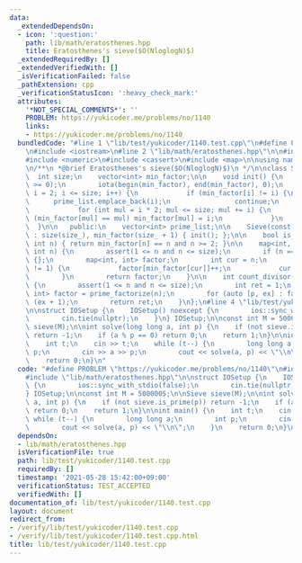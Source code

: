 ```yaml
---
data:
  _extendedDependsOn:
  - icon: ':question:'
    path: lib/math/eratosthenes.hpp
    title: Eratosthenes's sieve($O(NloglogN)$)
  _extendedRequiredBy: []
  _extendedVerifiedWith: []
  _isVerificationFailed: false
  _pathExtension: cpp
  _verificationStatusIcon: ':heavy_check_mark:'
  attributes:
    '*NOT_SPECIAL_COMMENTS*': ''
    PROBLEM: https://yukicoder.me/problems/no/1140
    links:
    - https://yukicoder.me/problems/no/1140
  bundledCode: "#line 1 \"lib/test/yukicoder/1140.test.cpp\"\n#define PROBLEM \"https://yukicoder.me/problems/no/1140\"\
    \n#include <iostream>\n#line 2 \"lib/math/eratosthenes.hpp\"\n\n#include <vector>\n\
    #include <numeric>\n#include <cassert>\n#include <map>\n\nusing namespace std;\n\
    \n/**\n *@brief Eratosthenes's sieve($O(NloglogN)$)\n */\n\nclass Sieve {\n  \
    \  int size;\n    vector<int> min_factor;\n\n    void init() {\n        assert(size\
    \ >= 0);\n        iota(begin(min_factor), end(min_factor), 0);\n        for (int\
    \ i = 2; i <= size; i++) {\n            if (min_factor[i] != i) {\n          \
    \      prime_list.emplace_back(i);\n                continue;\n            }\n\
    \            for (int mul = i * 2; mul <= size; mul += i) {\n                if\
    \ (min_factor[mul] == mul) min_factor[mul] = i;\n            }\n        }\n  \
    \  }\n\n   public:\n    vector<int> prime_list;\n\n    Sieve(const int size_)\
    \ : size(size_), min_factor(size_ + 1) { init(); };\n\n    bool is_prime(const\
    \ int n) { return min_factor[n] == n and n >= 2; }\n\n    map<int, int> prime_factorize(const\
    \ int n) {\n        assert(1 <= n and n <= size);\n        if (n == 1) return\
    \ {};\n        map<int, int> factor;\n        int cur = n;\n        while (cur\
    \ != 1) {\n            factor[min_factor[cur]]++;\n            cur /= min_factor[cur];\n\
    \        }\n        return factor;\n    }\n\n    int count_divisor(const int n)\
    \ {\n        assert(1 <= n and n <= size);\n        int ret = 1;\n        map<int,\
    \ int> factor = prime_factorize(n);\n        for (auto [p, ex] : factor) ret *=\
    \ (ex + 1);\n        return ret;\n    }\n};\n#line 4 \"lib/test/yukicoder/1140.test.cpp\"\
    \n\nstruct IOSetup {\n    IOSetup() noexcept {\n        ios::sync_with_stdio(false);\n\
    \        cin.tie(nullptr);\n    }\n} IOSetup;\n\nconst int M = 5000005;\n\nSieve\
    \ sieve(M);\n\nint solve(long long a, int p) {\n    if (not sieve.is_prime(p))\
    \ return -1;\n    if (a % p == 0) return 0;\n    return 1;\n}\n\nint main() {\n\
    \    int t;\n    cin >> t;\n    while (t--) {\n        long long a;\n        int\
    \ p;\n        cin >> a >> p;\n        cout << solve(a, p) << \"\\n\";\n    }\n\
    \    return 0;\n}\n"
  code: "#define PROBLEM \"https://yukicoder.me/problems/no/1140\"\n#include <iostream>\n\
    #include \"lib/math/eratosthenes.hpp\"\n\nstruct IOSetup {\n    IOSetup() noexcept\
    \ {\n        ios::sync_with_stdio(false);\n        cin.tie(nullptr);\n    }\n\
    } IOSetup;\n\nconst int M = 5000005;\n\nSieve sieve(M);\n\nint solve(long long\
    \ a, int p) {\n    if (not sieve.is_prime(p)) return -1;\n    if (a % p == 0)\
    \ return 0;\n    return 1;\n}\n\nint main() {\n    int t;\n    cin >> t;\n   \
    \ while (t--) {\n        long long a;\n        int p;\n        cin >> a >> p;\n\
    \        cout << solve(a, p) << \"\\n\";\n    }\n    return 0;\n}\n"
  dependsOn:
  - lib/math/eratosthenes.hpp
  isVerificationFile: true
  path: lib/test/yukicoder/1140.test.cpp
  requiredBy: []
  timestamp: '2021-05-28 15:42:00+09:00'
  verificationStatus: TEST_ACCEPTED
  verifiedWith: []
documentation_of: lib/test/yukicoder/1140.test.cpp
layout: document
redirect_from:
- /verify/lib/test/yukicoder/1140.test.cpp
- /verify/lib/test/yukicoder/1140.test.cpp.html
title: lib/test/yukicoder/1140.test.cpp
---
```


